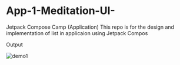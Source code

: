 # App-1-Meditation-UI-
Jetpack Compose Camp (Application)
 This repo is for the design and implementation of list in applicaion using Jetpack Compos
 
 Output
 
 ![demo1](https://user-images.githubusercontent.com/115802015/197320251-4c215fa9-7856-451f-92dd-39ce969f4fe9.jpg)
